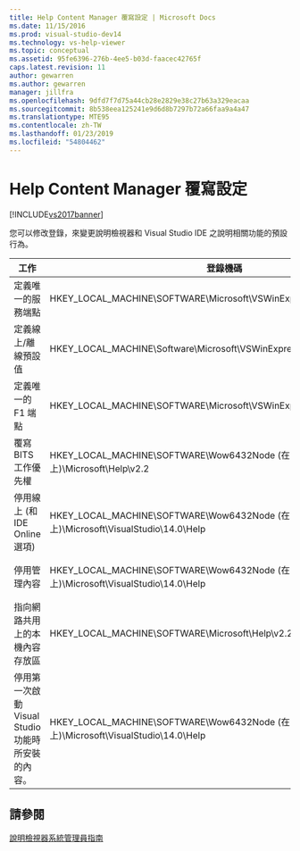 ```yaml
---
title: Help Content Manager 覆寫設定 | Microsoft Docs
ms.date: 11/15/2016
ms.prod: visual-studio-dev14
ms.technology: vs-help-viewer
ms.topic: conceptual
ms.assetid: 95fe6396-276b-4ee5-b03d-faacec42765f
caps.latest.revision: 11
author: gewarren
ms.author: gewarren
manager: jillfra
ms.openlocfilehash: 9dfd7f7d75a44cb28e2829e38c27b63a329eacaa
ms.sourcegitcommit: 8b538eea125241e9d6d8b7297b72a66faa9a4a47
ms.translationtype: MTE95
ms.contentlocale: zh-TW
ms.lasthandoff: 01/23/2019
ms.locfileid: "54804462"
---
```

# <a name="help-content-manager-overrides"></a>Help Content Manager 覆寫設定
[!INCLUDE[vs2017banner](../includes/vs2017banner.md)]

您可以修改登錄，來變更說明檢視器和 Visual Studio IDE 之說明相關功能的預設行為。  
  
|工作|登錄機碼|值和定義|  
|----------|------------------|--------------------------|  
|定義唯一的服務端點|HKEY_LOCAL_MACHINE\SOFTWARE\Microsoft\VSWinExpress\14.0\Help|NewContentAndUpdateService--*HTTPValueForTheServiceEndpoint*。|  
|定義線上/離線預設值|HKEY_LOCAL_MACHINE\Software\Microsoft\VSWinExpress\14.0\help|UseOnlineHelp - 輸入 `0` 可指定本機說明，輸入 `1` 可指定線上說明。|  
|定義唯一的 F1 端點|HKEY_LOCAL_MACHINE\SOFTWARE\Microsoft\VSWinExpress\14.0\Help|OnlineBaseUrl--*HTTPValueForTheServiceEndpoint*|  
|覆寫 BITS 工作優先權|HKEY_LOCAL_MACHINE\SOFTWARE\Wow6432Node (在 64 位元電腦上)\Microsoft\Help\v2.2|BITSPriority - 使用下列其中一個值：**前景**、**高**、**正常**或**低**。|  
|停用線上 (和 IDE Online 選項)|HKEY_LOCAL_MACHINE\SOFTWARE\Wow6432Node (在 64 位元電腦上)\Microsoft\VisualStudio\14.0\Help|OnlineHelpPreferenceDisabled - 設為 1 可停用線上說明內容的存取。|  
|停用管理內容|HKEY_LOCAL_MACHINE\SOFTWARE\Wow6432Node (在 64 位元電腦上)\Microsoft\VisualStudio\14.0\Help|ContentManagementDisabled - 設為 1 可停用 Help Viewer 中的 [管理內容] 索引標籤。|  
|指向網路共用上的本機內容存放區|HKEY_LOCAL_MACHINE\SOFTWARE\Microsoft\Help\v2.2\Catalogs\VisualStudio11|LocationPath=”內容存放區網路共用”|  
|停用第一次啟動 Visual Studio 功能時所安裝的內容。|HKEY_LOCAL_MACHINE\SOFTWARE\Wow6432Node (在 64 位元電腦上)\Microsoft\VisualStudio\14.0\Help|DisableFirstRunHelpSelection - 設為 1 可停用第一次啟動 Visual Studio 時所設定的說明功能。|  
  
## <a name="see-also"></a>請參閱  
 [說明檢視器系統管理員指南](../ide/help-viewer-administrator-guide.md)
